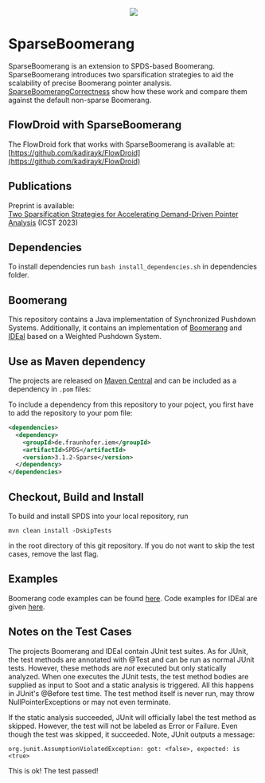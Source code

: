 <p align="center">
<img src="https://github.com/secure-software-engineering/SparseBoomerang/blob/master/SparseBoomerangLogo.png">
</p> 



# SparseBoomerang

SparseBoomerang is an extension to SPDS-based Boomerang. 
SparseBoomerang introduces two sparsification strategies to aid the scalability of precise Boomerang pointer analysis.
[SparseBoomerangCorrectness](SparseBoomerangCorrectness) show how these work and compare them against the default non-sparse Boomerang.

## FlowDroid with SparseBoomerang
The FlowDroid fork that works with SparseBoomerang is available at: [https://github.com/kadirayk/FlowDroid](https://github.com/kadirayk/FlowDroid)

## Publications
Preprint is available:  
[Two Sparsification Strategies for Accelerating Demand-Driven Pointer Analysis](https://www.bodden.de/pubs/kb23sparsification.pdf) (ICST 2023)

## Dependencies
To install dependencies run `bash install_dependencies.sh` in dependencies folder.

## Boomerang
This repository contains a Java implementation of Synchronized Pushdown Systems.
Additionally, it contains an implementation of [Boomerang](boomerangPDS) and [IDEal](idealPDS) based on a Weighted Pushdown System.


## Use as Maven dependency

The projects are released on [Maven Central](https://central.sonatype.com/artifact/de.fraunhofer.iem/SPDS) and can be included as a dependency in `.pom` files:

To include a dependency from this repository to your poject, you first have to add the repository to your pom file:


```.xml
<dependencies>
  <dependency>
    <groupId>de.fraunhofer.iem</groupId>
    <artifactId>SPDS</artifactId>
    <version>3.1.2-Sparse</version>
  </dependency>
</dependencies>
```

## Checkout, Build and Install

To build and install SPDS into your local repository, run 

``mvn clean install -DskipTests``

in the root directory of this git repository. If you do not want to skip the test cases, remove the last flag.

## Examples

Boomerang code examples can be found [here](https://github.com/CodeShield-Security/SPDS/tree/master/boomerangPDS/src/main/java/boomerang/example). Code examples for IDEal are given [here](https://github.com/CodeShield-Security/SPDS/tree/master/idealPDS/src/main/java/inference/example).


## Notes on the Test Cases

The projects Boomerang and IDEal contain JUnit test suites. As for JUnit, the test methods are annotated with @Test and can be run as normal JUnit tests.
However, these methods are *not* executed but only statically analyzed. When one executes the JUnit tests, the test method bodies are supplied as input to Soot 
and a static analysis is triggered. All this happens in JUnit's @Before test time. The test method itself is never run, may throw NullPointerExceptions or may not even terminate.

If the static analysis succeeded, JUnit will officially label the test method as skipped. However, the test will not be labeled as Error or Failure. 
Even though the test was skipped, it succeeded. Note, JUnit outputs a message:

``org.junit.AssumptionViolatedException: got: <false>, expected: is <true>``

This is ok! The test passed!
